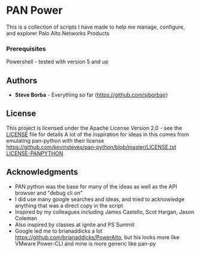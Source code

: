 # PAN Power

This is a collection of scripts I have made to help me manage, configure, and explorer Palo Alto Networks Products

### Prerequisites

Powershell - tested with version 5 and up

## Authors

* **Steve Borba** - Everything so far (https://github.com/sjborbajr)

## License

This project is licensed under the Apache License Version 2.0 - see the [LICENSE](LICENSE) file for details
A lot of the inspiration for ideas in this comes from emulating pan-python with their license https://github.com/kevinsteves/pan-python/blob/master/LICENSE.txt [LICENSE-PANPYTHON](LICENSE-PANPYTHON)

## Acknowledgments

* PAN python was the base for many of the ideas as well as the API browser and "debug cli on"
* I did use many google searches and ideas, and tried to acknowledge anything that was a direct copy in the script
* Inspired by my colleagues including James Castello, Scot Hargan, Jason Coleman
* Also inspired by classes at ignite and PS Summit
* Google led me to brianaddicks a lot https://github.com/brianaddicks/PowerAlto, but his looks more like VMware Power-CLI and mine is more generic like pan-py
